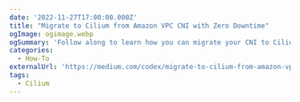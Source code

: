 ```yaml
---
date: '2022-11-27T17:00:00.000Z'
title: "Migrate to Cilium from Amazon VPC CNI with Zero Downtime"
ogImage: ogimage.webp
ogSummary: 'Follow along to learn how you can migrate your CNI to Cilium'
categories:
  - How-To
externalUrl: 'https://medium.com/codex/migrate-to-cilium-from-amazon-vpc-cni-with-zero-downtime-493827c6b45e'
tags:
  - Cilium
---
```

